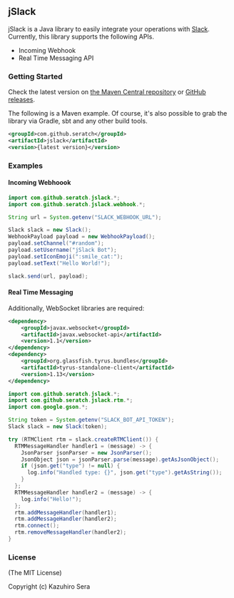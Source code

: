 ## jSlack

jSlack is a Java library to easily integrate your operations with [Slack](https://slack.com/). Currently, this library supports the following APIs.

- Incoming Webhook
- Real Time Messaging API

### Getting Started

Check the latest version on [the Maven Central repository](http://search.maven.org/#search%7Cga%7C1%7Ca%3A%22jslack%22) or [GitHub releases](https://github.com/seratch/jslack/releases).

The following is a Maven example. Of course, it's also possible to grab the library via Gradle, sbt and any other build tools.

```xml
<groupId>com.github.seratch</groupId>
<artifactId>jslack</artifactId>
<version>{latest version}</version>
```

### Examples

#### Incoming Webhoook

```java
import com.github.seratch.jslack.*;
import com.github.seratch.jslack.webhook.*;

String url = System.getenv("SLACK_WEBHOOK_URL");

Slack slack = new Slack();
WebhookPayload payload = new WebhookPayload();
payload.setChannel("#random");
payload.setUsername("jSlack Bot");
payload.setIconEmoji(":smile_cat:");
payload.setText("Hello World!");

slack.send(url, payload);
```

#### Real Time Messaging

Additionally, WebSocket libraries are required:


```xml
<dependency>
    <groupId>javax.websocket</groupId>
    <artifactId>javax.websocket-api</artifactId>
    <version>1.1</version>
</dependency>
<dependency>
    <groupId>org.glassfish.tyrus.bundles</groupId>
    <artifactId>tyrus-standalone-client</artifactId>
    <version>1.13</version>
</dependency>
```

```java
import com.github.seratch.jslack.*;
import com.github.seratch.jslack.rtm.*;
import com.google.gson.*;

String token = System.getenv("SLACK_BOT_API_TOKEN");
Slack slack = new Slack(token);

try (RTMClient rtm = slack.createRTMClient()) {
  RTMMessageHandler handler1 = (message) -> {
    JsonParser jsonParser = new JsonParser();
    JsonObject json = jsonParser.parse(message).getAsJsonObject();
    if (json.get("type") != null) {
      log.info("Handled type: {}", json.get("type").getAsString());
    }
  };
  RTMMessageHandler handler2 = (message) -> {
    log.info("Hello!");
  };
  rtm.addMessageHandler(handler1);
  rtm.addMessageHandler(handler2);
  rtm.connect();
  rtm.removeMessageHandler(handler2);
}
```


### License

(The MIT License)

Copyright (c) Kazuhiro Sera

